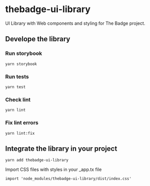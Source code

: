 # thebadge-ui-library
UI Library with Web components and styling for The Badge project.


## Develope the library

### Run storybook
```
yarn storybook
```

### Run tests
```
yarn test
```

### Check lint
```
yarn lint
```

### Fix lint errors
```
yarn lint:fix
```

## Integrate the library in your project

```
yarn add thebadge-ui-library
```

Import CSS files with styles in your _app.tx file

```
import 'node_modules/thebadge-ui-library/dist/index.css'
```
